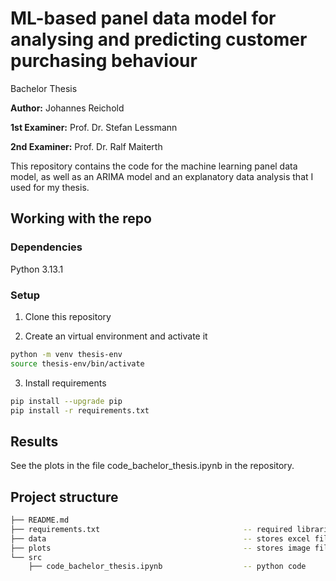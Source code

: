 # ML-based panel data model for analysing and predicting customer purchasing behaviour

Bachelor Thesis

**Author:** Johannes Reichold

**1st Examiner:** Prof. Dr. Stefan Lessmann 

**2nd Examiner:** Prof. Dr. Ralf Maiterth

This repository contains the code for the machine learning panel data model, as well as an ARIMA model and an explanatory data analysis that I used for my thesis.

## Working with the repo

### Dependencies

Python 3.13.1

### Setup

1. Clone this repository

2. Create an virtual environment and activate it
```bash
python -m venv thesis-env
source thesis-env/bin/activate
```

3. Install requirements
```bash
pip install --upgrade pip
pip install -r requirements.txt
```

## Results

See the plots in the file code_bachelor_thesis.ipynb in the repository.

## Project structure

```bash
├── README.md
├── requirements.txt                                -- required libraries
├── data                                            -- stores excel file 
├── plots                                           -- stores image files
└── src
    ├── code_bachelor_thesis.ipynb                  -- python code
                  
```
